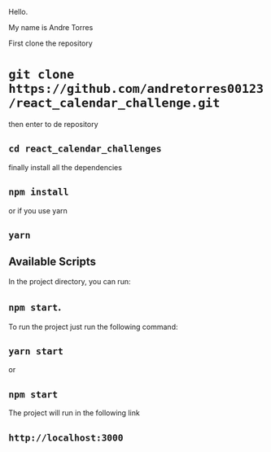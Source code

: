 Hello.

My name is Andre Torres

First clone the repository

# `git clone https://github.com/andretorres00123/react_calendar_challenge.git`

then enter to de repository

## `cd react_calendar_challenges`

finally install all the dependencies

## `npm install`

or if you use yarn 

## `yarn`

## Available Scripts

In the project directory, you can run:

## `npm start`.

To run the project just run the following command:

## `yarn start`

or 

## `npm start`

The project will run in the following link
## `http://localhost:3000`
